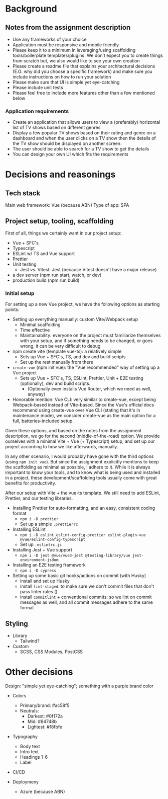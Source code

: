 # Background

## Notes from the assignment description

- Use any frameworks of your choice
- Application must be responsive and mobile friendly
- Please keep it to a minimum in leveraging/using scaffolding tools/boilerplate
  templates/plugins. We don’t expect you to create things from scratch but, we also
  would like to see your own creation
- Please create a readme file that explains your architectural decisions (E.G. why did
  you choose a specific framework) and make sure you include instructions on how to
  run your solution
- Please make sure that UI is simple yet eye-catching
- Please include unit tests
- Please feel free to include more features other than a few mentioned below

### Application requirements

- Create an application that allows users to view a (preferably) horizontal list of TV shows based
  on different genres
- Display a few popular TV shows based on their rating and genre on a dashboard
  and when the user clicks on a TV show then the details of the TV show should be displayed on another screen.
- The user should be able to search for a TV show to get the details
- You can design your own UI which fits the requirements

# Decisions and reasonings

## Tech stack

Main web framework: Vue (because ABN)
Type of app: SPA

## Project setup, tooling, scaffolding

First of all, things we certainly want in our project setup:

- Vue + SFC's
- Typescript
- ESLint w/ TS and Vue support
- Prettier
- Unit testing
  - Jest vs. Vitest: Jest (because Vitest doesn't have a major release)
- a dev server (npm run start, watch, or dev)
- production build (npm run build)

### Initial setup

For setting up a new Vue project, we have the following options as starting points:

- Setting up everything manually: custom Vite/Webpack setup
  - Minimal scaffolding
  - Time effective
  - Maintainability: everyone on the project must familiarize themselves with your setup, and if something needs to be
    changed, or goes wrong, it can be very difficult to debug
- npm create vite (template vue-ts): a relatively simple
  - Sets up Vue + SFC's, TS, and dev and build scripts
  - Set up the rest manually from there
- `create-vue` (npm init vue): the "Vue recommended" way of setting up a Vue project
  - Sets up Vue + SFC's, TS, ESLint, Prettier, Unit + E2E testing (optionally), dev and build scripts.
    - (Optionally even installs Vue Router, which we need as well, anyway)
- Honorable mention: Vue CLI: very similar to create-vue, except being Webpack-based instead of Vite-based. Since the
  Vue's official docs recommend using create-vue over Vue CLI (stating that it's in maintenance mode), we consider
  create-vue as the main option for a full, batteries-included setup.

Given these options, and based on the notes from the assignment description, we go for the second (middle-of-the-road)
option. We provide ourselves with a minimal Vite + Vue (+ Typescript) setup, and set up our project according to how
we like afterwards, manually.

In any other scenario, I would probably have gone with the third options (using `npm init vue`). But since the
assignment explicitly mentions to keep the scaffolding as minimal as possible, I adhere to it. While it is always
important to know your tools, and to know what is being used and installed in a project, these development/scaffolding
tools usually come with great benefits for productivity.

After our setup with Vite + the vue-ts template. We still need to add ESLint, Prettier, and our testing libraries.

- Installing Prettier for auto-formatting, and an easy, consistent coding format
  - `npm i -D prettier`
  - Set up a simple `.prettierrc`
- Installing ESLint
  - `npm i -D eslint eslint-config-prettier eslint-plugin-vue @vue/eslint-config-typescript`
  - Set up `.eslintrc.js`
- Installing Jest + Vue support
  - `npm i -D jest @vue/vue3-jest @testing-library/vue jest-environment-jsdom`
- Installing an E2E testing framework
  - `npm i -D cypress`
- Setting up some basic git hooks/actions on commit (with Husky)
  - install and set up Husky
  - install `lint-staged`: to make sure we don't commit files that don't pass linter rules ()
  - install `commitlint` + conventional commits: so we lint on commit messages as well, and all commit messages adhere to
    the same format

## Styling

- Library
  - Tailwind?
- Custom
  - SCSS, CSS Modules, PostCSS

# Other decisions

Design: "simple yet eye-catching"; something with a purple brand color

- Colors
  - Primary/brand: #ac58f5
  - Neutrals:
    - Darkest: #0f172a
    - Mid: #64748b
    - Lightest: #f8fbfe
- Typography

  - Body text
  - Intro text
  - Headings 1-6
  - Label

- CI/CD
- Deploymeny
  - Azure (because ABN)
